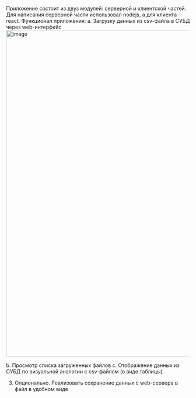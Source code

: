 Приложение состоит из двуз модулей: серверной и клиентской частей. Для написания серверной части использовал nodejs, а для клиента - react.
Функционал приложения:
a. Загрузку данных из csv-файла в СУБД через web-интерфейс
<img width="895" alt="image" src="https://github.com/ImanSheyma/b1-test/assets/117591613/f9ad6f33-666d-4628-8eef-fa2d0616b9fa">

b. Просмотр списка загруженных файлов
c. Отображение данных из СУБД по визуальной аналогии с csv-файлом (в виде
таблицы).

3. Опционально. Реализовать сохранение данных с web-сервера в файл в удобном виде

